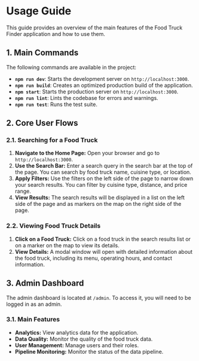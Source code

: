 # Usage Guide

This guide provides an overview of the main features of the Food Truck Finder application and how to use them.

## 1. Main Commands

The following commands are available in the project:

-   **`npm run dev`**: Starts the development server on `http://localhost:3000`.
-   **`npm run build`**: Creates an optimized production build of the application.
-   **`npm start`**: Starts the production server on `http://localhost:3000`.
-   **`npm run lint`**: Lints the codebase for errors and warnings.
-   **`npm run test`**: Runs the test suite.

## 2. Core User Flows

### 2.1. Searching for a Food Truck

1.  **Navigate to the Home Page:** Open your browser and go to `http://localhost:3000`.
2.  **Use the Search Bar:** Enter a search query in the search bar at the top of the page. You can search by food truck name, cuisine type, or location.
3.  **Apply Filters:** Use the filters on the left side of the page to narrow down your search results. You can filter by cuisine type, distance, and price range.
4.  **View Results:** The search results will be displayed in a list on the left side of the page and as markers on the map on the right side of the page.

### 2.2. Viewing Food Truck Details

1.  **Click on a Food Truck:** Click on a food truck in the search results list or on a marker on the map to view its details.
2.  **View Details:** A modal window will open with detailed information about the food truck, including its menu, operating hours, and contact information.

## 3. Admin Dashboard

The admin dashboard is located at `/admin`. To access it, you will need to be logged in as an admin.

### 3.1. Main Features

-   **Analytics:** View analytics data for the application.
-   **Data Quality:** Monitor the quality of the food truck data.
-   **User Management:** Manage users and their roles.
-   **Pipeline Monitoring:** Monitor the status of the data pipeline.
